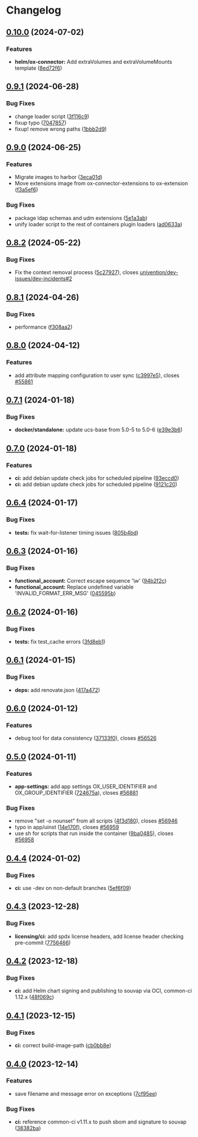 # Changelog

## [0.10.0](https://git.knut.univention.de/univention/open-xchange/provisioning/compare/v0.9.1...v0.10.0) (2024-07-02)


### Features

* **helm/ox-connector:** Add extraVolumes and extraVolumeMounts template ([8ed72f6](https://git.knut.univention.de/univention/open-xchange/provisioning/commit/8ed72f6db6ab8705a5cc4f2601dc8ca6550baad9))

## [0.9.1](https://git.knut.univention.de/univention/open-xchange/provisioning/compare/v0.9.0...v0.9.1) (2024-06-28)


### Bug Fixes

* change loader script ([3f116c9](https://git.knut.univention.de/univention/open-xchange/provisioning/commit/3f116c96fc040e1e32445753452f63fa3a50997c))
* fixup typo ([7047857](https://git.knut.univention.de/univention/open-xchange/provisioning/commit/7047857e48e5be85ca1c59c2e476b2e9b5b05a9b))
* fixup! remove wrong paths ([1bbb2d9](https://git.knut.univention.de/univention/open-xchange/provisioning/commit/1bbb2d9e080569f46b15bf00ec18d6b03ed7c2b8))

## [0.9.0](https://git.knut.univention.de/univention/open-xchange/provisioning/compare/v0.8.2...v0.9.0) (2024-06-25)


### Features

* Migrate images to harbor ([3eca01d](https://git.knut.univention.de/univention/open-xchange/provisioning/commit/3eca01d34dc701bf69547717a1160cccf3251c61))
* Move extensions image from ox-connector-extensions to ox-extension ([f3a5ef6](https://git.knut.univention.de/univention/open-xchange/provisioning/commit/f3a5ef63fb9b0454ea22d6e61c2cb37facba8d4e))


### Bug Fixes

* package ldap schemas and udm extensions ([5e1a3ab](https://git.knut.univention.de/univention/open-xchange/provisioning/commit/5e1a3ab211326e8f24b4e6896dcbb11b0009a504))
* unify loader script to the rest of containers plugin loaders ([ad0633a](https://git.knut.univention.de/univention/open-xchange/provisioning/commit/ad0633a1bba0ff1bb73de44df2ba18f9d9619f52))

## [0.8.2](https://git.knut.univention.de/univention/open-xchange/provisioning/compare/v0.8.1...v0.8.2) (2024-05-22)


### Bug Fixes

* Fix the context removal process ([5c27927](https://git.knut.univention.de/univention/open-xchange/provisioning/commit/5c27927fc2ac3d2c5861f4c881971dbbdf573457)), closes [univention/dev-issues/dev-incidents#2](https://git.knut.univention.de/univention/dev-issues/dev-incidents/issues/2)

## [0.8.1](https://git.knut.univention.de/univention/open-xchange/provisioning/compare/v0.8.0...v0.8.1) (2024-04-26)


### Bug Fixes

* performance ([f308aa2](https://git.knut.univention.de/univention/open-xchange/provisioning/commit/f308aa2b2bcd6e17437c2dc0c9b313edb50c0e7a))

## [0.8.0](https://git.knut.univention.de/univention/open-xchange/provisioning/compare/v0.7.1...v0.8.0) (2024-04-12)


### Features

* add attribute mapping configuration to user sync ([c3997e5](https://git.knut.univention.de/univention/open-xchange/provisioning/commit/c3997e5361580ad3984893268fcc14378a5b9138)), closes [#55861](https://git.knut.univention.de/univention/open-xchange/provisioning/issues/55861)

## [0.7.1](https://git.knut.univention.de/univention/open-xchange/provisioning/compare/v0.7.0...v0.7.1) (2024-01-18)


### Bug Fixes

* **docker/standalone:** update ucs-base from 5.0-5 to 5.0-6 ([e39e3b6](https://git.knut.univention.de/univention/open-xchange/provisioning/commit/e39e3b6c311cfffd315ddbeb2eb9f8405cc7bb5e))

## [0.7.0](https://git.knut.univention.de/univention/open-xchange/provisioning/compare/v0.6.4...v0.7.0) (2024-01-18)


### Features

* **ci:** add debian update check jobs for scheduled pipeline ([93eccd0](https://git.knut.univention.de/univention/open-xchange/provisioning/commit/93eccd0a17b5e67558b696b57a5f872f34d3030f))
* **ci:** add debian update check jobs for scheduled pipeline ([9121c20](https://git.knut.univention.de/univention/open-xchange/provisioning/commit/9121c2012414c7a81e1afd2718edbdacd2ee9959))

## [0.6.4](https://git.knut.univention.de/univention/open-xchange/provisioning/compare/v0.6.3...v0.6.4) (2024-01-17)


### Bug Fixes

* **tests:** fix wait-for-listener timing issues ([805b4bd](https://git.knut.univention.de/univention/open-xchange/provisioning/commit/805b4bd3aa9d79c938b93bf7c7fb196ceb9a1225))

## [0.6.3](https://git.knut.univention.de/univention/open-xchange/provisioning/compare/v0.6.2...v0.6.3) (2024-01-16)


### Bug Fixes

* **functional_account:** Correct escape sequence '\w' ([94b2f2c](https://git.knut.univention.de/univention/open-xchange/provisioning/commit/94b2f2c059d84821b95d874601e4e3eb70faae73))
* **functional_account:** Replace undefined variable 'INVALID_FORMAT_ERR_MSG' ([045595b](https://git.knut.univention.de/univention/open-xchange/provisioning/commit/045595bc81e70f9cd6e203a8f8f054232425268d))

## [0.6.2](https://git.knut.univention.de/univention/open-xchange/provisioning/compare/v0.6.1...v0.6.2) (2024-01-16)


### Bug Fixes

* **tests:** fix test_cache errors ([3fd8eb1](https://git.knut.univention.de/univention/open-xchange/provisioning/commit/3fd8eb10beb76b658c26e0dcb6fdc4e8341f256f))

## [0.6.1](https://git.knut.univention.de/univention/open-xchange/provisioning/compare/v0.6.0...v0.6.1) (2024-01-15)


### Bug Fixes

* **deps:** add renovate.json ([417a472](https://git.knut.univention.de/univention/open-xchange/provisioning/commit/417a4729c29e370f07ab9105cb255db353b91e32))

## [0.6.0](https://git.knut.univention.de/univention/open-xchange/provisioning/compare/v0.5.0...v0.6.0) (2024-01-12)


### Features

* debug tool for data consistency ([37133f0](https://git.knut.univention.de/univention/open-xchange/provisioning/commit/37133f09e152cf894bc24bc0338a4ae1f055d386)), closes [#56526](https://git.knut.univention.de/univention/open-xchange/provisioning/issues/56526)

## [0.5.0](https://git.knut.univention.de/univention/open-xchange/provisioning/compare/v0.4.4...v0.5.0) (2024-01-11)


### Features

* **app-settings:** add app settings OX_USER_IDENTIFIER and OX_GROUP_IDENTIFIER ([724675a](https://git.knut.univention.de/univention/open-xchange/provisioning/commit/724675a7e2da8e3dc0bf6206907c7fd19ba97436)), closes [#56881](https://git.knut.univention.de/univention/open-xchange/provisioning/issues/56881)


### Bug Fixes

* remove "set -o nounset" from all scripts ([4f3d180](https://git.knut.univention.de/univention/open-xchange/provisioning/commit/4f3d180eab524006ed75311959edc1e94b0c5b09)), closes [#56946](https://git.knut.univention.de/univention/open-xchange/provisioning/issues/56946)
* typo in app/uinst ([14e170f](https://git.knut.univention.de/univention/open-xchange/provisioning/commit/14e170ffbc107468eaaf122b2bba35694cd745c0)), closes [#56959](https://git.knut.univention.de/univention/open-xchange/provisioning/issues/56959)
* use sh for scripts that run inside the container ([9ba0485](https://git.knut.univention.de/univention/open-xchange/provisioning/commit/9ba0485c7c034d89332ff9d86c0199f5db9a01bf)), closes [#56958](https://git.knut.univention.de/univention/open-xchange/provisioning/issues/56958)

## [0.4.4](https://git.knut.univention.de/univention/open-xchange/provisioning/compare/v0.4.3...v0.4.4) (2024-01-02)


### Bug Fixes

* **ci:** use <appcenter-version>-dev on non-default branches ([5ef6f09](https://git.knut.univention.de/univention/open-xchange/provisioning/commit/5ef6f09ce387f2316e396162a0538753ca3ec4db))

## [0.4.3](https://git.knut.univention.de/univention/open-xchange/provisioning/compare/v0.4.2...v0.4.3) (2023-12-28)


### Bug Fixes

* **licensing/ci:** add spdx license headers, add license header checking pre-commit ([7756466](https://git.knut.univention.de/univention/open-xchange/provisioning/commit/7756466fbacdbc45a6d3ba483544b434f5c77075))

## [0.4.2](https://git.knut.univention.de/univention/open-xchange/provisioning/compare/v0.4.1...v0.4.2) (2023-12-18)


### Bug Fixes

* **ci:** add Helm chart signing and publishing to souvap via OCI, common-ci 1.12.x ([48f069c](https://git.knut.univention.de/univention/open-xchange/provisioning/commit/48f069c4a36488c00cfdee492c3e90e6bdc78039))

## [0.4.1](https://git.knut.univention.de/univention/open-xchange/provisioning/compare/v0.4.0...v0.4.1) (2023-12-15)


### Bug Fixes

* **ci:** correct build-image-path ([cb0bb8e](https://git.knut.univention.de/univention/open-xchange/provisioning/commit/cb0bb8e394ffe0897b2525826ca5688fb3f1622f))

## [0.4.0](https://git.knut.univention.de/univention/open-xchange/provisioning/compare/v0.3.5...v0.4.0) (2023-12-14)


### Features

* save filename and message error on exceptions ([7cf95ee](https://git.knut.univention.de/univention/open-xchange/provisioning/commit/7cf95ee94d97e69b6803374af3d99f436fd35825))


### Bug Fixes

* **ci:** reference common-ci v1.11.x to push sbom and signature to souvap ([38382ba](https://git.knut.univention.de/univention/open-xchange/provisioning/commit/38382ba4a3498754a78e223d2c7baa465598204a))
